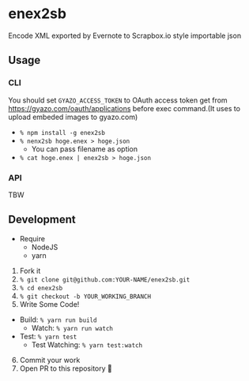 # enex2sb
Encode XML exported by Evernote to Scrapbox.io style importable json

## Usage

### CLI

You should set `GYAZO_ACCESS_TOKEN` to OAuth access token get from https://gyazo.com/oauth/applications before exec command.(It uses to upload embeded images to gyazo.com)

- `% npm install -g enex2sb`
- `% nenx2sb hoge.enex > hoge.json`
  - You can pass filename as option
- `% cat hoge.enex | enex2sb > hoge.json`

### API

TBW

## Development

- Require
  - NodeJS
  - yarn

1. Fork it
2. `% git clone git@github.com:YOUR-NAME/enex2sb.git`
3. `% cd enex2sb`
4. `% git checkout -b YOUR_WORKING_BRANCH`
5. Write Some Code!
  - Build: `% yarn run build`
    - Watch: `% yarn run watch`
  - Test: `% yarn test`
    - Test Watching: `% yarn test:watch`
6. Commit your work
7. Open PR to this repository 🎉
